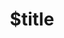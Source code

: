 ---
title: $title
second_title: Aspose.PSD för .NET API-referens
description: $description
type: docs
weight: $weight
url: /sv/net/$ref/
---